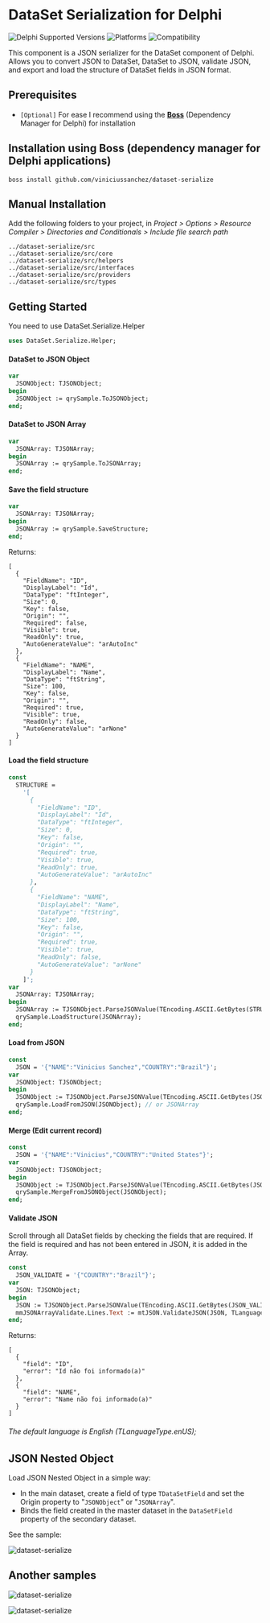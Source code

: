 # DataSet Serialization for Delphi
![Delphi Supported Versions](https://img.shields.io/badge/Delphi%20Supported%20Versions-XE3..10.3%20Rio-blue.svg)
![Platforms](https://img.shields.io/badge/Supported%20platforms-Win32%20and%20Win64-red.svg)
![Compatibility](https://img.shields.io/badge/Compatibility-VCL,%20FireMonkey%20and%20uniGUI-brightgreen.svg)

This component is a JSON serializer for the DataSet component of Delphi. Allows you to convert JSON to DataSet, DataSet to JSON, validate JSON, and export and load the structure of DataSet fields in JSON format.
 
## Prerequisites
 * `[Optional]` For ease I recommend using the [**Boss**](https://github.com/HashLoad/boss) (Dependency Manager for Delphi) for installation
 
## Installation using Boss (dependency manager for Delphi applications)
```
boss install github.com/viniciussanchez/dataset-serialize
```

## Manual Installation
Add the following folders to your project, in *Project > Options > Resource Compiler > Directories and Conditionals > Include file search path*
```
../dataset-serialize/src
../dataset-serialize/src/core
../dataset-serialize/src/helpers
../dataset-serialize/src/interfaces
../dataset-serialize/src/providers
../dataset-serialize/src/types
```

## Getting Started
You need to use DataSet.Serialize.Helper
```pascal
uses DataSet.Serialize.Helper;
```

#### DataSet to JSON Object
```pascal
var
  JSONObject: TJSONObject;
begin
  JSONObject := qrySample.ToJSONObject;
end;
```  

#### DataSet to JSON Array
```pascal
var
  JSONArray: TJSONArray;
begin
  JSONArray := qrySample.ToJSONArray;
end;
``` 

#### Save the field structure
```pascal
var
  JSONArray: TJSONArray;
begin
  JSONArray := qrySample.SaveStructure;
end;
``` 

Returns:

``` 
[
  {
    "FieldName": "ID",
    "DisplayLabel": "Id",
    "DataType": "ftInteger",
    "Size": 0,
    "Key": false,
    "Origin": "",
    "Required": false,
    "Visible": true,
    "ReadOnly": true,
    "AutoGenerateValue": "arAutoInc"
  },
  {
    "FieldName": "NAME",
    "DisplayLabel": "Name",
    "DataType": "ftString",
    "Size": 100,
    "Key": false,
    "Origin": "",
    "Required": true,
    "Visible": true,
    "ReadOnly": false,
    "AutoGenerateValue": "arNone"
  }
]
``` 

#### Load the field structure
```pascal
const 
  STRUCTURE = 
    '[
      {
        "FieldName": "ID",
        "DisplayLabel": "Id",
        "DataType": "ftInteger",
        "Size": 0,
        "Key": false,
        "Origin": "",
        "Required": true,
        "Visible": true,
        "ReadOnly": true,
        "AutoGenerateValue": "arAutoInc"
      },
      {
        "FieldName": "NAME",
        "DisplayLabel": "Name",
        "DataType": "ftString",
        "Size": 100,
        "Key": false,
        "Origin": "",
        "Required": true,
        "Visible": true,
        "ReadOnly": false,
        "AutoGenerateValue": "arNone"
      }
    ]';
var
  JSONArray: TJSONArray;
begin
  JSONArray := TJSONObject.ParseJSONValue(TEncoding.ASCII.GetBytes(STRUCTURE),0) as TJSONArray;
  qrySample.LoadStructure(JSONArray);
end;
``` 

#### Load from JSON
```pascal
const 
  JSON = '{"NAME":"Vinicius Sanchez","COUNTRY":"Brazil"}';
var
  JSONObject: TJSONObject;
begin
  JSONObject := TJSONObject.ParseJSONValue(TEncoding.ASCII.GetBytes(JSON),0) as TJSONObject;
  qrySample.LoadFromJSON(JSONObject); // or JSONArray
end;
``` 

#### Merge (Edit current record)
```pascal
const 
  JSON = '{"NAME":"Vinicius","COUNTRY":"United States"}';
var
  JSONObject: TJSONObject;
begin
  JSONObject := TJSONObject.ParseJSONValue(TEncoding.ASCII.GetBytes(JSON),0) as TJSONObject;
  qrySample.MergeFromJSONObject(JSONObject);
end;
``` 

#### Validate JSON

Scroll through all DataSet fields by checking the fields that are required. If the field is required and has not been entered in JSON, it is added in the Array.

```pascal
const 
  JSON_VALIDATE = '{"COUNTRY":"Brazil"}';
var
  JSON: TJSONObject;
begin
  JSON := TJSONObject.ParseJSONValue(TEncoding.ASCII.GetBytes(JSON_VALIDATE),0) as TJSONObject;
  mmJSONArrayValidate.Lines.Text := mtJSON.ValidateJSON(JSON, TLanguageType.ptBR).ToString;
end;
``` 

Returns:

``` 
[
  {
    "field": "ID",
    "error": "Id não foi informado(a)"
  },
  {
    "field": "NAME",
    "error": "Name não foi informado(a)"
  }
]
``` 

###### The default language is English (TLanguageType.enUS);

## JSON Nested Object

Load JSON Nested Object in a simple way:
* In the main dataset, create a field of type `TDataSetField` and set the Origin property to "`JSONObject`" or "`JSONArray`".
* Binds the field created in the master dataset in the `DataSetField` property of the secondary dataset.

See the sample:

![dataset-serialize](img/Screenshot_3.png)

## Another samples

![dataset-serialize](img/Screenshot_2.png)

![dataset-serialize](img/Screenshot_1.png)
